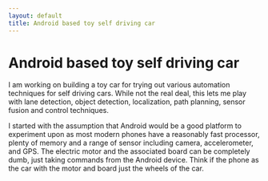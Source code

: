 ```yaml
---
layout: default
title: Android based toy self driving car
---
```


# Android based toy self driving car

I am working on building a toy car for trying out various automation techniques for self driving cars. While not the real deal, this lets me play with lane detection, object detection, localization, path planning, sensor fusion and control techniques.

I started with the assumption that Android would be a good platform to experiment upon as most modern phones have a reasonably fast processor, plenty of memory and a range of sensor including camera, accelerometer, and GPS. The electric motor and the associated board can be completely dumb, just taking commands from the Android device. Think if the phone as the car with the motor and board just the wheels of the car.
